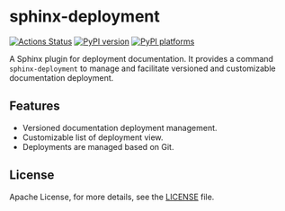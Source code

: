 # sphinx-deployment

[![Actions Status][actions-badge]][actions-link]
[![PyPI version][pypi-version]][pypi-link]
[![PyPI platforms][pypi-platforms]][pypi-link]

<!-- prettier-ignore-start -->
[actions-badge]:            https://github.com/msclock/sphinx-deployment/actions/workflows/ci.yml/badge.svg
[actions-link]:             https://github.com/msclock/sphinx-deployment/actions
[pypi-link]:                https://pypi.org/project/sphinx-deployment/
[pypi-platforms]:           https://img.shields.io/pypi/pyversions/sphinx-deployment
[pypi-version]:             https://img.shields.io/pypi/v/sphinx-deployment
<!-- prettier-ignore-end -->

<!-- SPHINX-START -->

A Sphinx plugin for deployment documentation. It provides a command
`sphinx-deployment` to manage and facilitate versioned and customizable
documentation deployment.

## Features

- Versioned documentation deployment management.
- Customizable list of deployment view.
- Deployments are managed based on Git.

## License

Apache License, for more details, see the
[LICENSE](https://github.com/msclock/sphinx-deployment/blob/master/LICENSE)
file.

<!-- SPHINX-END -->
